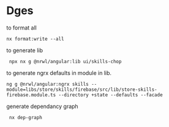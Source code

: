# Dges

to format all

```
nx format:write --all
```

to generate lib

```
 npx nx g @nrwl/angular:lib ui/skills-chop
```

to generate ngrx defaults in module in lib.

```
ng g @nrwl/angular:ngrx skills --module=libs/store/skills/firebase/src/lib/store-skills-firebase.module.ts --directory +state --defaults --facade
```

generate dependancy graph

```
 nx dep-graph
```
